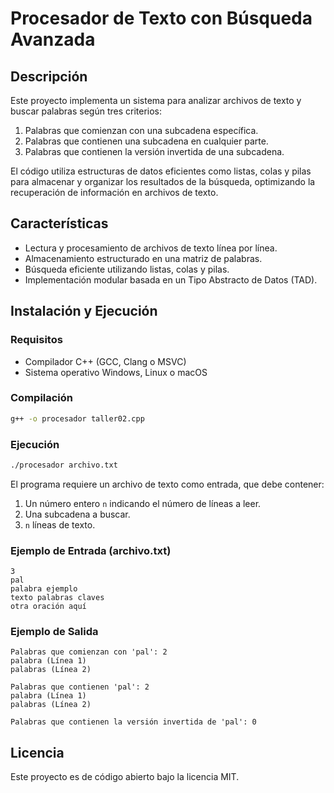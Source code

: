 # Procesador de Texto con Búsqueda Avanzada

## Descripción
Este proyecto implementa un sistema para analizar archivos de texto y buscar palabras según tres criterios:
1. Palabras que comienzan con una subcadena específica.
2. Palabras que contienen una subcadena en cualquier parte.
3. Palabras que contienen la versión invertida de una subcadena.

El código utiliza estructuras de datos eficientes como listas, colas y pilas para almacenar y organizar los resultados de la búsqueda, optimizando la recuperación de información en archivos de texto.

## Características
- Lectura y procesamiento de archivos de texto línea por línea.
- Almacenamiento estructurado en una matriz de palabras.
- Búsqueda eficiente utilizando listas, colas y pilas.
- Implementación modular basada en un Tipo Abstracto de Datos (TAD).

## Instalación y Ejecución
### Requisitos
- Compilador C++ (GCC, Clang o MSVC)
- Sistema operativo Windows, Linux o macOS

### Compilación
```sh
g++ -o procesador taller02.cpp 
```

### Ejecución
```sh
./procesador archivo.txt
```
El programa requiere un archivo de texto como entrada, que debe contener:
1. Un número entero `n` indicando el número de líneas a leer.
2. Una subcadena a buscar.
3. `n` líneas de texto.

### Ejemplo de Entrada (archivo.txt)
```
3
pal
palabra ejemplo
texto palabras claves
otra oración aquí
```

### Ejemplo de Salida
```
Palabras que comienzan con 'pal': 2
palabra (Línea 1)
palabras (Línea 2)

Palabras que contienen 'pal': 2
palabra (Línea 1)
palabras (Línea 2)

Palabras que contienen la versión invertida de 'pal': 0
```

## Licencia
Este proyecto es de código abierto bajo la licencia MIT.

